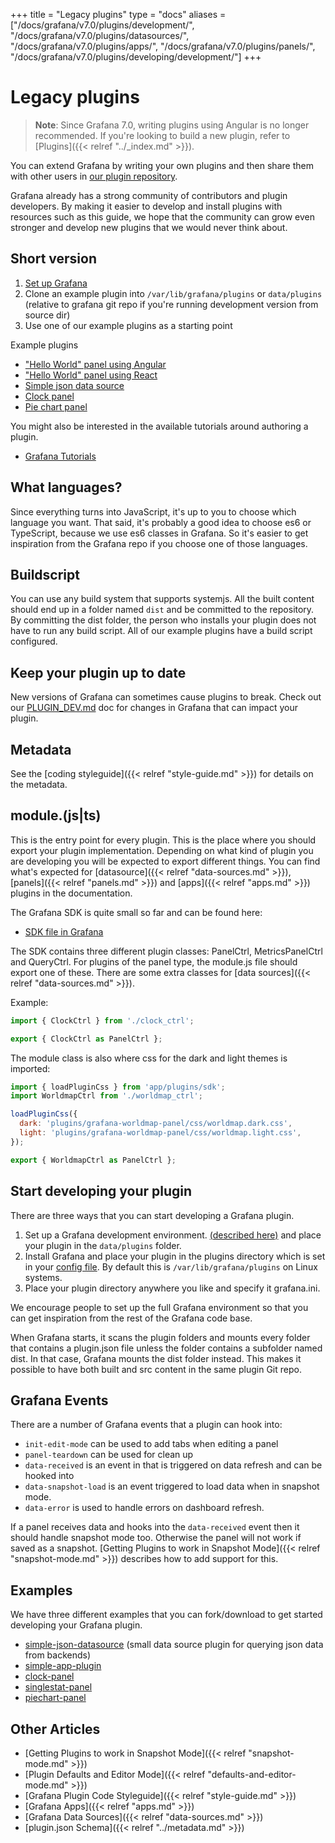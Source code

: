 +++
title = "Legacy plugins"
type = "docs"
aliases = ["/docs/grafana/v7.0/plugins/development/", "/docs/grafana/v7.0/plugins/datasources/", "/docs/grafana/v7.0/plugins/apps/", "/docs/grafana/v7.0/plugins/panels/", "/docs/grafana/v7.0/plugins/developing/development/"]
+++

# Legacy plugins

> **Note**: Since Grafana 7.0, writing plugins using Angular is no longer recommended. If you're looking to build a new plugin, refer to [Plugins]({{< relref "../_index.md" >}}).

You can extend Grafana by writing your own plugins and then share them with other users in [our plugin repository](https://grafana.com/plugins).

Grafana already has a strong community of contributors and plugin developers. By making it easier to develop and install plugins with resources such as this guide, we hope that the community can grow even stronger and develop new plugins that we would never think about.

## Short version

1. [Set up Grafana](https://github.com/grafana/grafana/blob/master/contribute/developer-guide.md)
2. Clone an example plugin into `/var/lib/grafana/plugins` or `data/plugins` (relative to grafana git repo if you're running development version from source dir)
3. Use one of our example plugins as a starting point

Example plugins

- ["Hello World" panel using Angular](https://github.com/grafana/simple-angular-panel)
- ["Hello World" panel using React](https://github.com/grafana/simple-react-panel)
- [Simple json data source](https://github.com/grafana/simple-json-datasource)
- [Clock panel](https://github.com/grafana/clock-panel)
- [Pie chart panel](https://github.com/grafana/piechart-panel)

You might also be interested in the available tutorials around authoring a plugin.

- [Grafana Tutorials](https://grafana.com/tutorials/)

## What languages?

Since everything turns into JavaScript, it's up to you to choose which language you want. That said, it's probably a good idea to choose es6 or TypeScript, because we use es6 classes in Grafana. So it's easier to get inspiration from the Grafana repo if you choose one of those languages.

## Buildscript

You can use any build system that supports systemjs. All the built content should end up in a folder named `dist` and be committed to the repository. By committing the dist folder, the person who installs your plugin does not have to run any build script. All of our example plugins have a build script configured.

## Keep your plugin up to date

New versions of Grafana can sometimes cause plugins to break. Check out our [PLUGIN_DEV.md](https://github.com/grafana/grafana/blob/master/PLUGIN_DEV.md) doc for changes in
Grafana that can impact your plugin.

## Metadata

See the [coding styleguide]({{< relref "style-guide.md" >}}) for details on the metadata.

## module.(js|ts)

This is the entry point for every plugin. This is the place where you should export
your plugin implementation. Depending on what kind of plugin you are developing you
will be expected to export different things. You can find what's expected for [datasource]({{< relref "data-sources.md" >}}), [panels]({{< relref "panels.md" >}})
and [apps]({{< relref "apps.md" >}}) plugins in the documentation.

The Grafana SDK is quite small so far and can be found here:

- [SDK file in Grafana](https://github.com/grafana/grafana/blob/master/public/app/plugins/sdk.ts)

The SDK contains three different plugin classes: PanelCtrl, MetricsPanelCtrl and QueryCtrl. For plugins of the panel type, the module.js file should export one of these. There are some extra classes for [data sources]({{< relref "data-sources.md" >}}).

Example:

```javascript
import { ClockCtrl } from './clock_ctrl';

export { ClockCtrl as PanelCtrl };
```

The module class is also where css for the dark and light themes is imported:

```javascript
import { loadPluginCss } from 'app/plugins/sdk';
import WorldmapCtrl from './worldmap_ctrl';

loadPluginCss({
  dark: 'plugins/grafana-worldmap-panel/css/worldmap.dark.css',
  light: 'plugins/grafana-worldmap-panel/css/worldmap.light.css',
});

export { WorldmapCtrl as PanelCtrl };
```

## Start developing your plugin

There are three ways that you can start developing a Grafana plugin.

1. Set up a Grafana development environment. [(described here)](https://github.com/grafana/grafana/blob/master/contribute/developer-guide.md) and place your plugin in the `data/plugins` folder.
2. Install Grafana and place your plugin in the plugins directory which is set in your [config file](/administration/configuration). By default this is `/var/lib/grafana/plugins` on Linux systems.
3. Place your plugin directory anywhere you like and specify it grafana.ini.

We encourage people to set up the full Grafana environment so that you can get inspiration from the rest of the Grafana code base.

When Grafana starts, it scans the plugin folders and mounts every folder that contains a plugin.json file unless
the folder contains a subfolder named dist. In that case, Grafana mounts the dist folder instead.
This makes it possible to have both built and src content in the same plugin Git repo.

## Grafana Events

There are a number of Grafana events that a plugin can hook into:

- `init-edit-mode` can be used to add tabs when editing a panel
- `panel-teardown` can be used for clean up
- `data-received` is an event in that is triggered on data refresh and can be hooked into
- `data-snapshot-load` is an event triggered to load data when in snapshot mode.
- `data-error` is used to handle errors on dashboard refresh.

If a panel receives data and hooks into the `data-received` event then it should handle snapshot mode too. Otherwise the panel will not work if saved as a snapshot. [Getting Plugins to work in Snapshot Mode]({{< relref "snapshot-mode.md" >}}) describes how to add support for this.

## Examples

We have three different examples that you can fork/download to get started developing your Grafana plugin.

- [simple-json-datasource](https://github.com/grafana/simple-json-datasource) (small data source plugin for querying json data from backends)
- [simple-app-plugin](https://github.com/grafana/simple-app-plugin)
- [clock-panel](https://github.com/grafana/clock-panel)
- [singlestat-panel](https://github.com/grafana/grafana/tree/master/public/app/plugins/panel/singlestat)
- [piechart-panel](https://github.com/grafana/piechart-panel)

## Other Articles

- [Getting Plugins to work in Snapshot Mode]({{< relref "snapshot-mode.md" >}})
- [Plugin Defaults and Editor Mode]({{< relref "defaults-and-editor-mode.md" >}})
- [Grafana Plugin Code Styleguide]({{< relref "style-guide.md" >}})
- [Grafana Apps]({{< relref "apps.md" >}})
- [Grafana Data Sources]({{< relref "data-sources.md" >}})
- [plugin.json Schema]({{< relref "../metadata.md" >}})
